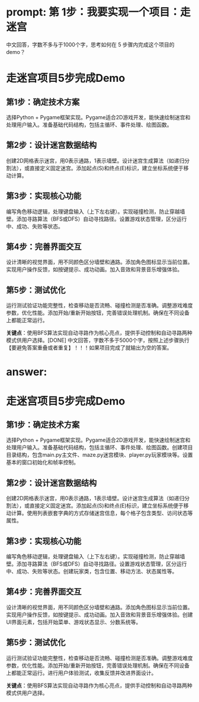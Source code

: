 # prompt: 第 1步：我要实现一个项目：走迷宫
中文回答，字数不多与于1000个字，思考如何在 5 步骤内完成这个项目的demo？

# 走迷宫项目5步完成Demo

## 第1步：确定技术方案
选择Python + Pygame框架实现。Pygame适合2D游戏开发，能快速绘制迷宫和处理用户输入。准备基础代码结构，包括主循环、事件处理、绘图函数。

## 第2步：设计迷宫数据结构
创建2D网格表示迷宫，用0表示通路，1表示墙壁。设计迷宫生成算法（如递归分割法），或直接定义固定迷宫。添加起点(S)和终点(E)标识，建立坐标系统便于移动计算。

## 第3步：实现核心功能
编写角色移动逻辑，处理键盘输入（上下左右键）。实现碰撞检测，防止穿越墙壁。添加寻路算法（BFS或DFS）自动寻找路径。设置游戏状态管理，区分运行中、成功、失败等状态。

## 第4步：完善界面交互
设计清晰的视觉界面，用不同颜色区分墙壁和通路。添加角色图标显示当前位置。实现用户操作反馈，如按键提示、成功动画。加入音效和背景音乐增强体验。

## 第5步：测试优化
运行测试验证功能完整性，检查移动是否流畅、碰撞检测是否准确。调整游戏难度参数，优化性能。添加开始/重新开始按钮，完善错误处理机制。确保在不同设备上都能正常运行。

**关键点**：使用BFS算法实现自动寻路作为核心亮点，提供手动控制和自动寻路两种模式供用户选择。[DONE]
中文回答，字数不多于5000个字，按照上述步骤执行【要避免答案重叠或者重复】！！！如果项目完成了就输出为空的答案。

# answer: 
 # 走迷宫项目5步完成Demo

## 第1步：确定技术方案
选择Python + Pygame框架实现。Pygame适合2D游戏开发，能快速绘制迷宫和处理用户输入。准备基础代码结构，包括主循环、事件处理、绘图函数。创建项目目录结构，包含main.py主文件、maze.py迷宫模块、player.py玩家模块等。设置基本的窗口初始化和帧率控制。

## 第2步：设计迷宫数据结构
创建2D网格表示迷宫，用0表示通路，1表示墙壁。设计迷宫生成算法（如递归分割法），或直接定义固定迷宫。添加起点(S)和终点(E)标识，建立坐标系统便于移动计算。使用列表嵌套字典的方式存储迷宫信息，每个格子包含类型、访问状态等属性。

## 第3步：实现核心功能
编写角色移动逻辑，处理键盘输入（上下左右键）。实现碰撞检测，防止穿越墙壁。添加寻路算法（BFS或DFS）自动寻找路径。设置游戏状态管理，区分运行中、成功、失败等状态。创建玩家类，包含位置、移动方法、状态属性等。

## 第4步：完善界面交互
设计清晰的视觉界面，用不同颜色区分墙壁和通路。添加角色图标显示当前位置。实现用户操作反馈，如按键提示、成功动画。加入音效和背景音乐增强体验。创建UI界面元素，包括开始菜单、游戏状态显示、分数系统等。

## 第5步：测试优化
运行测试验证功能完整性，检查移动是否流畅、碰撞检测是否准确。调整游戏难度参数，优化性能。添加开始/重新开始按钮，完善错误处理机制。确保在不同设备上都能正常运行。进行用户体验测试，收集反馈并改进界面设计。

**关键点**：使用BFS算法实现自动寻路作为核心亮点，提供手动控制和自动寻路两种模式供用户选择。

